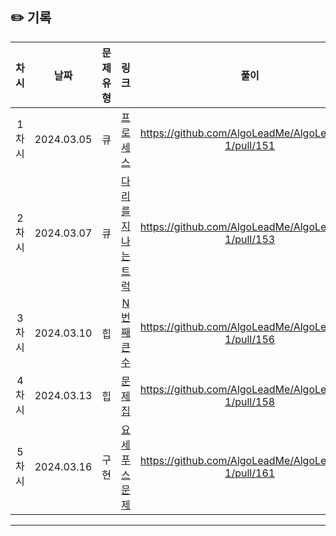 ## ✏️ 기록

| 차시  |    날짜    | 문제유형 |                                    링크                                     |                        풀이                         |
| :---: | :--------: | :------: | :-------------------------------------------------------------------------: | :-------------------------------------------------: |
| 1차시 | 2024.03.05 |    큐    | [프로세스](https://school.programmers.co.kr/learn/courses/30/lessons/42587) | https://github.com/AlgoLeadMe/AlgoLeadMe-1/pull/151 |
| 2차시 | 2024.03.07 |    큐    | [다리를 지나는 트럭](https://school.programmers.co.kr/learn/courses/30/lessons/42583) | https://github.com/AlgoLeadMe/AlgoLeadMe-1/pull/153 |
| 3차시 | 2024.03.10 |    힙    |             [N번째 큰 수](https://www.acmicpc.net/problem/2075)             | https://github.com/AlgoLeadMe/AlgoLeadMe-1/pull/156 |
| 4차시 | 2024.03.13 |    힙    |               [문제집](https://www.acmicpc.net/problem/1766)                | https://github.com/AlgoLeadMe/AlgoLeadMe-1/pull/158 |
| 5차시 | 2024.03.16 |   구현   |            [요세푸스 문제](https://www.acmicpc.net/problem/1158)            | https://github.com/AlgoLeadMe/AlgoLeadMe-1/pull/161 |

---
